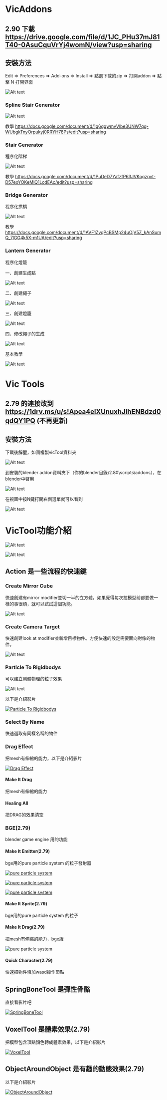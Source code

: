 # VicAddons

## 2.90 下載 https://drive.google.com/file/d/1JC_PHu37mJ81T40-0AsuCquVrYj4womN/view?usp=sharing

## 安裝方法

Edit => Preferences => Add-ons => Install => 點選下載的zip => 打開addon => 點擊 N 打開界面

![Alt text](/imgs/vicAddons/pss_interface.jpg)

### Spline Stair Generator

![Alt text](/imgs/vicAddons/pss_perform.gif)

教學 https://docs.google.com/document/d/1g6ggwmvVlbe3UNW7qg-WUbgkTnyOrpukyj0RRYH78Ps/edit?usp=sharing

### Stair Generator

程序化階梯

![Alt text](/imgs/vicAddons/blenderStair.gif)

教學 https://docs.google.com/document/d/1PuDeD7YafzfP63JVKogzpvt-D57eoYOKeMlQ1LcdEAc/edit?usp=sharing

### Bridge Generator

程序化拱橋

![Alt text](/imgs/vicAddons/blenderBridge.gif)

教學 https://docs.google.com/document/d/1AVF1ZvqPcBSMp24uOjV5Z_kAnSumQ_7lGG4k5X-m1UA/edit?usp=sharing

### Lantern Generator

程序化燈籠

一、創建生成點

![Alt text](/imgs/vicAddons/createProxy.gif)

二、創建繩子

![Alt text](/imgs/vicAddons/createConnect.gif)

三、創建燈籠

![Alt text](/imgs/vicAddons/createLantern.gif)

四、修改繩子的生成

![Alt text](/imgs/vicAddons/changeRope.gif)

基本教學

![Alt text](/imgs/vicAddons/lanternTutorial.gif)

# Vic Tools

## 2.79 的連接改到 https://1drv.ms/u/s!Apea4elXUnuxhJIhENBdzd0qdQY1PQ (不再更新)

## 安裝方法

下載後解壓，如圖複製vicTool資料夾

![Alt text](/imgs/vicTools/img3.png)

到安裝的blender addon資料夾下（你的blender目錄\2.80\scripts\addons），在blender中啓用

![Alt text](/imgs/vicTools/img4.png)

在視圖中按N鍵打開右側選單就可以看到

![Alt text](/imgs/vicTools/img5.png)

# VicTool功能介紹

![Alt text](/imgs/vicTools/img1.png)

![Alt text](/imgs/vicTools/img2.png)

## Action 是一些流程的快速鍵

### Create Mirror Cube 

快速創建有mirror modifier並切一半的立方體，如果覺得每次拉模型前都要做一樣的事很煩，就可以試試這個功能。

![Alt text](/imgs/vicTools/CreateMirrorCube.gif)

### Create Camera Target

快速創建look at modifier並新增目標物件。方便快速的設定需要面向對像的物件。

![Alt text](/imgs/vicTools/CreateLookAt.gif)

### Particle To Rigidbodys

可以建立剛體物理的粒子效果

![Alt text](/imgs/vicTools/particlesToRigidbody.gif)

以下是介紹影片

[![Particle To Rigidbodys](http://img.youtube.com/vi/G61hp533SEk/0.jpg)](https://www.youtube.com/watch?v=G61hp533SEk "Particle To Rigidbodys")

### Select By Name

快速選取有同樣名稱的物件

### Drag Effect

把mesh有伸縮的能力，以下是介紹影片

[![Drag Effect](http://img.youtube.com/vi/5haIDFWUm-Y/0.jpg)](https://www.youtube.com/watch?v=5haIDFWUm-Y "Drag Effect")

#### Make It Drag

把mesh有伸縮的能力

#### Healing All

把DRAG的效果清空

### BGE(2.79)

blender game engine 用的功能

#### Make It Emitter(2.79)

bge用的pure particle system 的粒子發射器

[![pure particle system](http://img.youtube.com/vi/UIB5_1OyqcY/0.jpg)](https://www.youtube.com/watch?v=UIB5_1OyqcY "pure particle system")

[![pure particle system](http://img.youtube.com/vi/bcfBA7S42d4/0.jpg)](https://www.youtube.com/watch?v=bcfBA7S42d4 "pure particle system")

[![pure particle system](http://img.youtube.com/vi/4-qa2oTSPC8/0.jpg)](https://www.youtube.com/watch?v=4-qa2oTSPC8 "pure particle system")

#### Make It Sprite(2.79)

bge用的pure particle system 的粒子

#### Make It Drag(2.79)

把mesh有伸縮的能力，bge版

[![pure particle system](http://img.youtube.com/vi/XEqQVRYO_i4/0.jpg)](https://www.youtube.com/watch?v=XEqQVRYO_i4 "pure particle system")

#### Quick Character(2.79)

快速把物件填加wasd操作節點

## SpringBoneTool 是彈性骨骼

直接看影片吧

[![SpringBoneTool](http://img.youtube.com/vi/Up4L2wYsorI/0.jpg)](https://www.youtube.com/watch?v=Up4L2wYsorI "SpringBoneTool")

## VoxelTool 是體素效果(2.79)

把模型包含頂點顏色轉成體素效果，以下是介紹影片

[![VoxelTool](http://img.youtube.com/vi/VU7X1fNcg7M/0.jpg)](https://www.youtube.com/watch?v=VU7X1fNcg7M "VoxelTool")

## ObjectAroundObject 是有趣的動態效果(2.79)

以下是介紹影片

[![ObjectAroundObject](http://img.youtube.com/vi/F9LaiSzq4Sg/0.jpg)](https://www.youtube.com/watch?v=F9LaiSzq4Sg "ObjectAroundObject")


